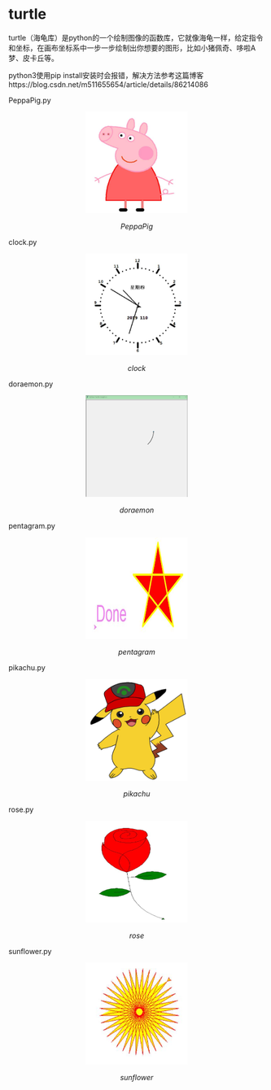 # turtle
turtle（海龟库）是python的一个绘制图像的函数库，它就像海龟一样，给定指令和坐标，在画布坐标系中一步一步绘制出你想要的图形，比如小猪佩奇、哆啦A梦、皮卡丘等。

python3使用pip install安装时会报错，解决方法参考这篇博客https://blog.csdn.net/m511655654/article/details/86214086


PeppaPig.py

<p align="center">
    <img src="https://github.com/KaguraTyan/turtle/blob/master/PeppaPig.jpg" alt="PeppaPig"  width="200" height="200">
    <p align="center">
        <em>PeppaPig</em>
    </p>
</p>



clock.py

<p align="center">
    <img src="https://github.com/KaguraTyan/turtle/blob/master/clock.jpg" alt="clock"  width="200" height="200">
    <p align="center">
        <em>clock</em>
    </p>
</p>



doraemon.py

<p align="center">
    <img src="https://github.com/KaguraTyan/turtle/blob/master/doraemon.gif" alt="doraemon"  width="200" height="200">
    <p align="center">
        <em>doraemon</em>
    </p>
</p>



pentagram.py

<p align="center">
    <img src="https://github.com/KaguraTyan/turtle/blob/master/pentagram.jpg" alt="pentagram"  width="200" height="200">
    <p align="center">
        <em>pentagram</em>
    </p>
</p>


pikachu.py

<p align="center">
    <img src="https://github.com/KaguraTyan/turtle/blob/master/pikachu.jpg" alt="pikachu"  width="200" height="200">
    <p align="center">
        <em>pikachu</em>
    </p>
</p>



rose.py

<p align="center">
    <img src="https://github.com/KaguraTyan/turtle/blob/master/rose.jpg" alt="rose"  width="200" height="200">
    <p align="center">
        <em>rose</em>
    </p>
</p>




sunflower.py

<p align="center">
    <img src="https://github.com/KaguraTyan/turtle/blob/master/sunflower.jpg" alt="sunflower"  width="200" height="200">
    <p align="center">
        <em>sunflower</em>
    </p>
</p>


